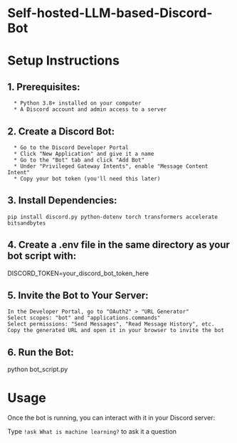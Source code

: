 # Self-hosted-LLM-based-Discord-Bot
# Setup Instructions

## 1. Prerequisites:
```
  * Python 3.8+ installed on your computer
  * A Discord account and admin access to a server
```
## 2. Create a Discord Bot:
```
  * Go to the Discord Developer Portal
  * Click "New Application" and give it a name
  * Go to the "Bot" tab and click "Add Bot"
  * Under "Privileged Gateway Intents", enable "Message Content Intent"
  * Copy your bot token (you'll need this later)
```
## 3. Install Dependencies:
```
pip install discord.py python-dotenv torch transformers accelerate bitsandbytes
```
## 4. Create a .env file in the same directory as your bot script with:
DISCORD_TOKEN=your_discord_bot_token_here
## 5. Invite the Bot to Your Server:
```
In the Developer Portal, go to "OAuth2" > "URL Generator"
Select scopes: "bot" and "applications.commands"
Select permissions: "Send Messages", "Read Message History", etc.
Copy the generated URL and open it in your browser to invite the bot
```
## 6. Run the Bot:
python bot_script.py

# Usage
Once the bot is running, you can interact with it in your Discord server:

Type ```!ask What is machine learning?``` to ask it a question
